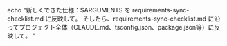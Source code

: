echo "新しくできた仕様：$ARGUMENTS
を requirements-sync-checklist.md
に反映して。
そしたら、requirements-sync-checklist.md
に沿ってプロジェクト全体（CLAUDE.md、tsconfig.json、package.json等）に反映して。
"